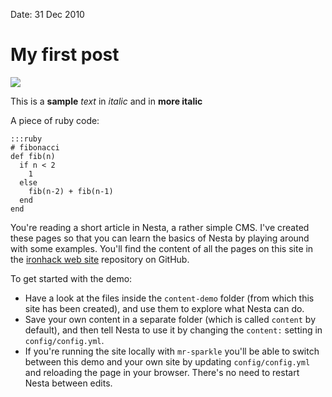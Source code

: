 Date: 31 Dec 2010

# My first post

<img src="/attachments/welcome_pack.jpg" class="picture">

This is a **sample** *text* in _italic_ and in __more italic__

A piece of ruby code:

<pre><code>:::ruby
# fibonacci
def fib(n)
  if n &lt; 2
    1
  else
    fib(n-2) + fib(n-1)
  end
end
</code></pre>


You're reading a short article in Nesta, a rather simple CMS. I've
created these pages so that you can learn the basics of Nesta by playing
around with some examples. You'll find the content of all the pages on
this site in the [ironhack web site](http://www.ironhack.com) repository on GitHub.

To get started with the demo:

 * Have a look at the files inside the `content-demo` folder (from which
   this site has been created), and use them to explore what Nesta can
   do.
 * Save your own content in a separate folder (which is called `content`
   by default), and then tell Nesta to use it by changing the `content:`
   setting in `config/config.yml`.
 * If you're running the site locally with `mr-sparkle` you'll be able
   to switch between this demo and your own site by updating
   `config/config.yml` and reloading the page in your browser. There's
   no need to restart Nesta between edits.
